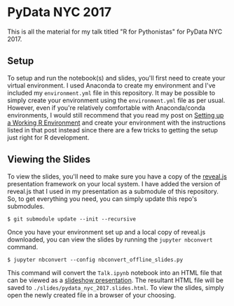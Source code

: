 # PyData NYC 2017

This is all the material for my talk titled "R for Pythonistas" for PyData NYC 2017.

## Setup

To setup and run the notebook(s) and slides, you'll first need to create your virtual environment. I used Anaconda to create my environment and I've included my `environment.yml` file in this repository. It may be possible to simply create your environment using the `environment.yml` file as per usual. However, even if you're relatively comfortable with Anaconda/conda environments, I would still recommend that you read my post on [Setting up a Working R Environment][r-environment] and create your environment with the instructions listed in that post instead since there are a few tricks to getting the setup just right for R development.

## Viewing the Slides

To view the slides, you'll need to make sure you have a copy of the [reveal.js][revealjs] presentation framework on your local system. I have added the version of reveal.js that I used in my presentation as a submodule of this repository. So, to get everything you need, you can simply update this repo's submodules.

```
$ git submodule update --init --recursive
```

Once you have your environment set up and a local copy of reveal.js downloaded, you can view the slides by running the `jupyter nbconvert` command.

```
$ jupyter nbconvert --config nbconvert_offline_slides.py
```

This command will convert the `Talk.ipynb` notebook into an HTML file that can be viewed as a [slideshow presentation][jupyter-slides]. The resultant HTML file will be saved to `./slides/pydata_nyc_2017.slides.html`. To view the slides, simply open the newly created file in a browser of your choosing.


[r-environment]: http://christopherroach.com/articles/r-environment/
[revealjs]: http://lab.hakim.se/reveal-js/
[jupyter-slides]: https://medium.com/@mjspeck/presenting-code-using-jupyter-notebook-slides-a8a3c3b59d67
